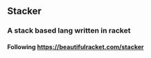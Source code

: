 ## Stacker
### A stack based lang written in racket
#### Following https://beautifulracket.com/stacker
